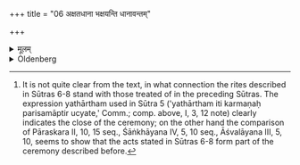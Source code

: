 +++
title = "06 अक्षतधाना भक्षयन्ति धानावन्तम्"

+++

<details><summary>मूलम्</summary>

अक्षतधाना भक्षयन्ति धानावन्तं करम्भिणमिति ६
</details>

<details><summary>Oldenberg</summary>

6. [^4]  They eat fried barley-grains with (the verse), 'That which is accompanied by grains and by a karambha (i.e. curds with flour)' (Sāma-veda I, 2 10).


[^4]:  It is not quite clear from the text, in what connection the rites described in Sūtras 6-8 stand with those treated of in the preceding Sūtras. The expression yathārtham used in Sūtra 5 ('yathārtham iti karmaṇaḥ parisamāptir ucyate,' Comm.; comp. above, I, 3, 12 note) clearly indicates the close of the ceremony; on the other hand the comparison of Pāraskara II, 10, 15 seq., Śāṅkhāyana IV, 5, 10 seq., Āśvalāyana III, 5, 10, seems to show that the acts stated in Sūtras 6-8 form part of the ceremony described before.
</details>
